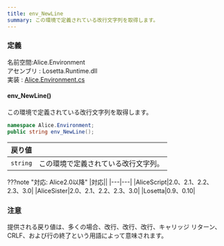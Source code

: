 ```yaml
---
title: env_NewLine
summary: この環境で定義されている改行文字列を取得します。
---
```

### 定義
名前空間:Alice.Environment<br/>
アセンブリ : Losetta.Runtime.dll<br/>
実装 : [Alice.Environment.cs](https://github.com/WSOFT-Project/Losetta/blob/master/Losetta.Runtime/Alice.Environment.cs)

#### env_NewLine()

この環境で定義されている改行文字列を取得します。

```cs title="AliceScript"
namespace Alice.Environment;
public string env_NewLine();
```

|戻り値| |
|-|-|
|`string`|この環境で定義されている改行文字列。|

???note "対応: Alice2.0以降"
    |対応||
    |---|---|
    |AliceScript|2.0、2.1、2.2、2.3、3.0|
    |AliceSister|2.0、2.1、2.2、2.3、3.0|
    |Losetta|0.9、0.10|

### 注意
提供される戻り値は、多くの場合、改行、改行、改行、キャリッジ リターン、CRLF、および行の終了という用語によって意味されます。